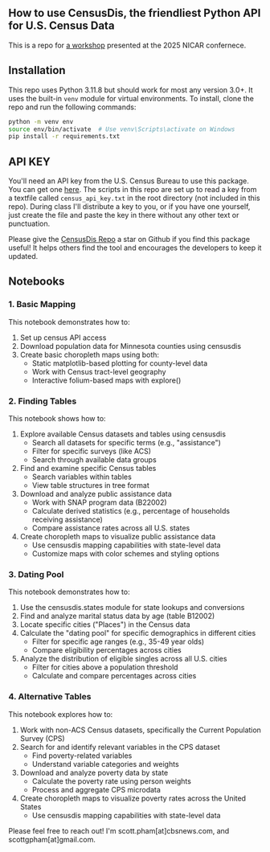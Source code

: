 ## How to use CensusDis, the friendliest Python API for U.S. Census Data

This is a repo for [a workshop](https://schedules.ire.org/nicar-2025/index.html#1056) presented at the 2025 NICAR confernece.


## Installation
This repo uses Python 3.11.8 but should work for most any version 3.0+. It uses the built-in `venv` module for virtual environments. To install, clone the repo and run the following commands:

```bash
python -m venv env
source env/bin/activate  # Use venv\Scripts\activate on Windows
pip install -r requirements.txt
```

## API KEY
You'll need an API key from the U.S. Census Bureau to use this package. You can get one [here](https://api.census.gov/data/key_signup.html). The scripts in this repo are set up to read a key from a textfile called `census_api_key.txt` in the root directory (not included in this repo). During class I'll distribute a key to you, or if you have one yourself, just create the file and paste the key in there without any other text or punctuation.


Please give the [CensusDis Repo](https://github.com/vengroff/censusdis) a star on Github if you find this package useful! It helps others find the tool and encourages the developers to keep it updated.

## Notebooks

### 1. Basic Mapping
This notebook demonstrates how to:
1. Set up census API access
2. Download population data for Minnesota counties using censusdis
3. Create basic choropleth maps using both:
   - Static matplotlib-based plotting for county-level data
   - Work with Census tract-level geography
   - Interactive folium-based maps with explore()

### 2. Finding Tables
This notebook shows how to:
1. Explore available Census datasets and tables using censusdis
   - Search all datasets for specific terms (e.g., "assistance")
   - Filter for specific surveys (like ACS)
   - Search through available data groups
2. Find and examine specific Census tables
   - Search variables within tables
   - View table structures in tree format
3. Download and analyze public assistance data
   - Work with SNAP program data (B22002)
   - Calculate derived statistics (e.g., percentage of households receiving assistance)
   - Compare assistance rates across all U.S. states
4. Create choropleth maps to visualize public assistance data
   - Use censusdis mapping capabilities with state-level data
   - Customize maps with color schemes and styling options

### 3. Dating Pool
This notebook demonstrates how to:
1. Use the censusdis.states module for state lookups and conversions
2. Find and analyze marital status data by age (table B12002)
3. Locate specific cities ("Places") in the Census data
4. Calculate the "dating pool" for specific demographics in different cities
   - Filter for specific age ranges (e.g., 35-49 year olds)
   - Compare eligibility percentages across cities
5. Analyze the distribution of eligible singles across all U.S. cities
   - Filter for cities above a population threshold
   - Calculate and compare percentages across cities

### 4. Alternative Tables
This notebook explores how to:
1. Work with non-ACS Census datasets, specifically the Current Population Survey (CPS)
2. Search for and identify relevant variables in the CPS dataset
   - Find poverty-related variables
   - Understand variable categories and weights
3. Download and analyze poverty data by state
   - Calculate the poverty rate using person weights
   - Process and aggregate CPS microdata
4. Create choropleth maps to visualize poverty rates across the United States
   - Use censusdis mapping capabilities with state-level data


Please feel free to reach out! I'm scott.pham[at]cbsnews.com, and scottgpham[at]gmail.com.


